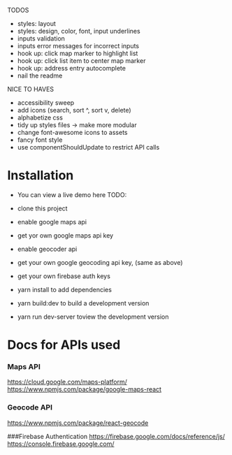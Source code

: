 TODOS
- styles: layout
- styles: design, color, font, input underlines
- inputs validation
- inputs error messages for incorrect inputs
- hook up: click map marker to highlight list
- hook up: click list item to center map marker
- hook up: address entry autocomplete
- nail the readme

NICE TO HAVES
- accessibility sweep
- add icons (search, sort ^, sort v, delete)
- alphabetize css
- tidy up styles files -> make more modular
- change font-awesome icons to assets
- fancy font style
- use componentShouldUpdate to restrict API calls


# Installation
- You can view a live demo here TODO:

- clone this project
- enable google maps api
- get yor own google maps api key
- enable geocoder api
- get your own google geocoding api key, (same as above)
- get your own firebase auth keys
- yarn install to add dependencies
- yarn build:dev to build a development version
- yarn run dev-server toview the development version

# Docs for APIs used

### Maps API
https://cloud.google.com/maps-platform/
https://www.npmjs.com/package/google-maps-react

### Geocode API

https://www.npmjs.com/package/react-geocode

###Firebase Authentication
https://firebase.google.com/docs/reference/js/
https://console.firebase.google.com/

